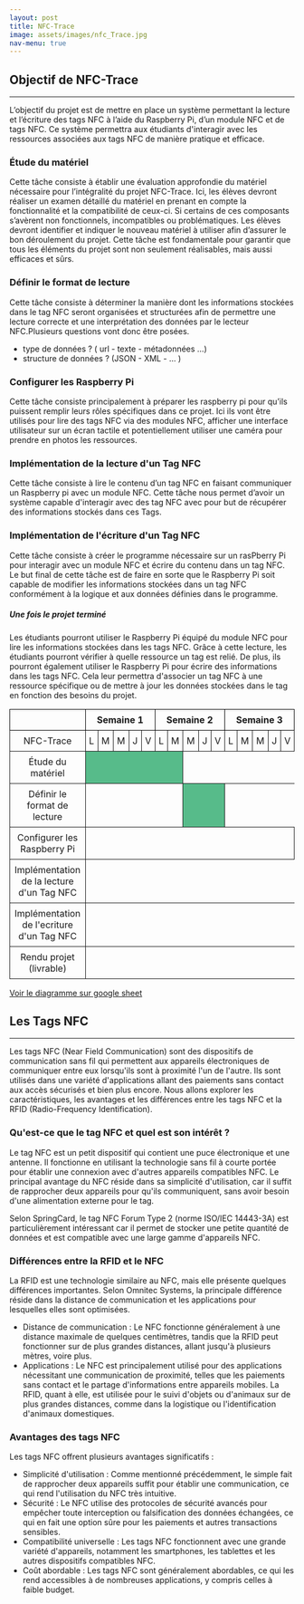 ```yaml
---
layout: post
title: NFC-Trace
image: assets/images/nfc_Trace.jpg
nav-menu: true
---
```


<h2 id="content">Objectif de NFC-Trace </h2>
<hr />
<p> L’objectif du projet est de mettre en place un système permettant la lecture et l’écriture des tags NFC à l’aide du Raspberry Pi, d’un module NFC et de tags NFC. Ce système permettra aux étudiants d'interagir avec les ressources associées aux tags NFC de manière pratique et efficace.</p>
<div class="row">
	<div class="6u 12u$(small)">
		<h3>Étude du matériel</h3>
		<p>Cette tâche consiste à établir une évaluation approfondie du matériel nécessaire pour l’intégralité du projet NFC-Trace. Ici, les élèves devront réaliser un examen détaillé du matériel en prenant en compte la fonctionnalité et la compatibilité de ceux-ci. Si certains de ces composants s’avèrent non fonctionnels, incompatibles ou problématiques. Les élèves devront identifier et indiquer le nouveau matériel à utiliser afin d’assurer le bon déroulement du projet. Cette tâche est fondamentale pour garantir que tous les éléments du projet sont non seulement réalisables, mais aussi efficaces et sûrs.
</p>
	</div>
	<div class="6u$ 12u$(small)">
		<h3>Définir le format de lecture</h3>
		<p>Cette tâche consiste à déterminer la manière dont les informations stockées dans le tag NFC seront organisées et structurées afin de permettre une lecture correcte et une interprétation des données par le lecteur NFC.Plusieurs questions vont donc être posées.</p>
            <ul>
                <li>type de données ? ( url - texte - métadonnées …)</li>
                <li>structure de données ? (JSON - XML - … )</li>
            </ul>
	</div>


  
<div class="4u 12u$(medium)">
		<h3>Configurer les Raspberry Pi</h3>
		<p>Cette tâche consiste principalement à préparer les raspberry pi pour qu’ils puissent remplir leurs rôles spécifiques dans ce projet. Ici ils vont être utilisés pour lire des tags NFC via des modules NFC, afficher une interface utilisateur sur un écran tactile et potentiellement utiliser une caméra pour prendre en photos les ressources.</p>
	</div>
	<div class="4u 12u$(medium)">
		<h3>Implémentation de la lecture d'un Tag NFC</h3>
		<p>Cette tâche consiste à lire le contenu d’un tag NFC	en faisant communiquer un Raspberry pi avec un module NFC. Cette tâche nous permet d’avoir un système capable d'interagir avec des tag NFC avec pour but de récupérer des informations stockés dans ces Tags.</p>
	</div>
	<div class="4u$ 12u$(medium)">
		<h3>Implémentation de l'écriture d'un Tag NFC</h3>
		<p>Cette tâche consiste à créer le programme nécessaire sur un rasPberry Pi pour interagir avec un module NFC et écrire du contenu dans un tag NFC. Le but final de cette tâche est de faire en sorte que le Raspberry Pi soit capable de modifier les informations stockées dans un tag NFC conformément à la logique et aux données définies dans le programme.</p>
	</div>

 <h5>Une fois le projet terminé</h5>
 <div class="box">
	<p>Les étudiants pourront utiliser le Raspberry Pi équipé du module NFC pour lire les informations stockées dans les tags NFC. Grâce à cette lecture, les étudiants pourront vérifier à quelle ressource  un tag est relié. De plus, ils pourront également utiliser le Raspberry Pi pour écrire des informations dans les tags NFC. Cela leur permettra d'associer un tag NFC à une ressource spécifique ou de mettre à jour les données stockées dans le tag en fonction des besoins du projet.</p>
</div>



<head>
    <style>
        table {
            border-collapse: collapse;
            width: 100%;
        }
        th,
        td {
            border: 1px solid black;
            padding: 8px;
            text-align: center;
        }
        td.task {
            background-color: #57BB8A;
        }
        td.day {
            padding: 6px;
        }
        td {
            border: 1px solid #1b1b1b;
        }
    </style>
</head>

<body>
    <div class="scroll">
        <table>
            <tr>
                <th></th>
                <th colspan="5" class="week">Semaine 1</th>
                <th colspan="5" class="week">Semaine 2</th>
                <th colspan="5" class="week">Semaine 3</th>
                <th colspan="5" class="week">Semaine 4</th>
                <th colspan="5" class="week">Semaine 5</th>
                <th colspan="5" class="week">Semaine 6</th>
                <th colspan="5" class="week">Semaine 7</th>
                <th colspan="5" class="week">Semaine 8</th>
                <th colspan="5" class="week">Semaine 9</th>
                <!-- Ajoutez d'autres semaines ici -->
            </tr>
            <tr>
                <td>NFC-Trace</td>
                <td class="day">L</td>
                <td class="day">M</td>
                <td class="day">M</td>
                <td class="day">J</td>
                <td class="day">V</td>
                <td class="day">L</td>
                <td class="day">M</td>
                <td class="day">M</td>
                <td class="day">J</td>
                <td class="day">V</td>
                <td class="day">L</td>
                <td class="day">M</td>
                <td class="day">M</td>
                <td class="day">J</td>
                <td class="day">V</td>
                <td class="day">L</td>
                <td class="day">M</td>
                <td class="day">M</td>
                <td class="day">J</td>
                <td class="day">V</td>
                <td class="day">L</td>
                <td class="day">M</td>
                <td class="day">M</td>
                <td class="day">J</td>
                <td class="day">V</td>
                <td class="day">L</td>
                <td class="day">M</td>
                <td class="day">M</td>
                <td class="day">J</td>
                <td class="day">V</td>
                <td class="day">L</td>
                <td class="day">M</td>
                <td class="day">M</td>
                <td class="day">J</td>
                <td class="day">V</td>
                <td class="day">L</td>
                <td class="day">M</td>
                <td class="day">M</td>
                <td class="day">J</td>
                <td class="day">V</td>
                <td class="day">L</td>
                <td class="day">M</td>
                <td class="day">M</td>
                <td class="day">J</td>
                <td class="day">V</td>
            </tr>
            <!-- Ligne pour chaque tâche -->
            <tr>
                <td>Étude du matériel</td>
                <td colspan="7" class="task"></td>
                <td colspan="40"></td>
            </tr>
            <tr>
                <td>Définir le format de lecture</td>
                <td colspan="7"></td>
                <td colspan="3" class="task"></td>
                <td colspan="40"></td>
            </tr>
            <tr>
                <td>Configurer les Raspberry Pi</td>
                <td colspan="15"></td>
                <td colspan="5" class="task"></td>
                <td colspan="40"></td>
            </tr>
            <tr>
                <td>Implémentation de la lecture d'un Tag NFC</td>
                <td colspan="20"></td>
                <td colspan="8" class="task"></td>
                <td colspan="40"></td>
            </tr>
            <tr>
                <td>Implémentation de l'ecriture d'un Tag NFC</td>
                <td colspan="28"></td>
                <td colspan="8" class="task"></td>
                <td colspan="40"></td>
            </tr>
            <tr>
                <td>Rendu projet (livrable)</td>
                <td colspan="40"></td>
                <td colspan="1" class="task"></td>
                <td colspan="40"></td>
            </tr>
        </table>
	<a href="https://docs.google.com/spreadsheets/d/1n8Yd__z0773qt-cNkLsTYXXuelVUgRiy4jZWDAqDDBY/edit#gid=674376377" target="_blank"><p>Voir le diagramme sur google sheet</p> </a>
    </div>
	<div>
	<h2 id="content">Les Tags NFC </h2>
		</div>
<hr />
	<p>Les tags NFC (Near Field Communication) sont des dispositifs de communication sans fil qui permettent aux appareils électroniques de communiquer entre eux lorsqu'ils sont à proximité l'un de l'autre. Ils sont utilisés dans une variété d'applications allant des paiements sans contact aux accès sécurisés et bien plus encore. Nous allons explorer les caractéristiques, les avantages et les différences entre les tags NFC et la RFID (Radio-Frequency Identification).</p>
	<div class="row">
	<div class="10u 12u$(medium)">
		<h3>Qu'est-ce que le tag NFC et quel est son intérêt ?</h3>
		<p>Le tag NFC est un petit dispositif qui contient une puce électronique et une antenne. Il fonctionne en utilisant la technologie sans fil à courte portée pour établir une connexion avec d'autres appareils compatibles NFC. Le principal avantage du NFC réside dans sa simplicité d'utilisation, car il suffit de rapprocher deux appareils pour qu'ils communiquent, sans avoir besoin d'une alimentation externe pour le tag.</p>
<p>Selon SpringCard, le tag NFC Forum Type 2 (norme ISO/IEC 14443-3A) est particulièrement intéressant car il permet de stocker une petite quantité de données et est compatible avec une large gamme d'appareils NFC.

</p>
	</div>
	<div class="10u$ 12u$(medium)">
		<h3>Différences entre la RFID et le NFC</h3>
		<p>La RFID est une technologie similaire au NFC, mais elle présente quelques différences importantes. Selon Omnitec Systems, la principale différence réside dans la distance de communication et les applications pour lesquelles elles sont optimisées.</p>
		<ul>
			<li>Distance de communication : Le NFC fonctionne généralement à une distance maximale de quelques centimètres, tandis que la RFID peut fonctionner sur de plus grandes distances, allant jusqu'à plusieurs mètres, voire plus. </li>
			<li>Applications : Le NFC est principalement utilisé pour des applications nécessitant une communication de proximité, telles que les paiements sans contact et le partage d'informations entre appareils mobiles. La RFID, quant à elle, est utilisée pour le suivi d'objets ou d'animaux sur de plus grandes distances, comme dans la logistique ou l'identification d'animaux domestiques.</li>
		</ul>
	</div>
	<div class="10u$ 12u$(medium)">
		<h3>Avantages des tags NFC</h3>
		<p>Les tags NFC offrent plusieurs avantages significatifs :</p>
		<ul>
			<li>Simplicité d'utilisation : Comme mentionné précédemment, le simple fait de rapprocher deux appareils suffit pour établir une communication, ce qui rend l'utilisation du NFC très intuitive.</li>
			<li>Sécurité : Le NFC utilise des protocoles de sécurité avancés pour empêcher toute interception ou falsification des données échangées, ce qui en fait une option sûre pour les paiements et autres transactions sensibles. 
</li>
			<li>Compatibilité universelle : Les tags NFC fonctionnent avec une grande variété d'appareils, notamment les smartphones, les tablettes et les autres dispositifs compatibles NFC. </li>
			<li>Coût abordable : Les tags NFC sont généralement abordables, ce qui les rend accessibles à de nombreuses applications, y compris celles à faible budget.</li>
		</ul>
	</div>
 </div>
</body>
